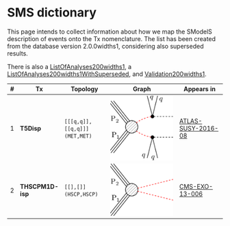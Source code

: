 

# SMS dictionary
This page intends to collect information about how we map the SModelS description of
events onto the Tx nomenclature. The list has been created from the database version 2.0.0widths1, considering also superseded results.

There is also a [ListOfAnalyses200widths1](https://smodels.github.io/docs/ListOfAnalyses200widths1), a [ListOfAnalyses200widths1WithSuperseded](https://smodels.github.io/docs/ListOfAnalyses200widths1WithSuperseded), and [Validation200widths1](Validation200widths1).

| **#** | **Tx** | **Topology** | **Graph** | **Appears in** |
| ----- | ------ | ------------ | --------- | -------------- |
| 1 | <a name="T5Disp"></a>**T5Disp**<br> | `[[[q,q]],[[q,q]]]`<BR>`(MET,MET)` | ![T5Disp](../feyn/straight/T5Disp.png) | [ATLAS-SUSY-2016-08](ListOfAnalyses200widths1#ATLAS-SUSY-2016-08)|
| 2 | <a name="THSCPM1Disp"></a>**THSCPM1D-<br>isp**<br> | `[[],[]]`<BR>`(HSCP,HSCP)` | ![THSCPM1Disp](../feyn/straight/THSCPM1Disp.png) | [CMS-EXO-13-006](ListOfAnalyses200widths1#CMS-EXO-13-006)|
